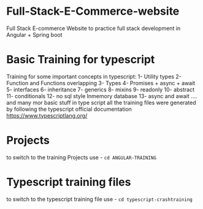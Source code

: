 # Full-Stack-E-Commerce-website
Full Stack E-commerce Website to practice full stack development in Angular + Spring boot

# Basic Training for typescript
Training for some important concepts in typescript: 
1- Utility types 
2- Function and Functions overlapping 
3- Types
4- Promises + async + await
5- interfaces 
6- inheritance
7- generics
8- mixins
9- readonly
10- abstract
11- conditionals
12- no sql style Inmemory database
13- async and await
.... and many mor basic stuff in type script 
all the training files were generated by following the typescript official documentation https://www.typescriptlang.org/
# Projects
to switch to the training Projects use - `cd ANGULAR-TRAINING`

# Typescript training files
to switch to the typescript training file use - `cd typescript-crashtraining`